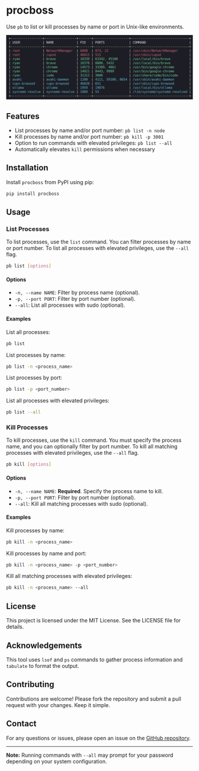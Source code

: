 # procboss

Use `pb` to list or kill processes by name or port in Unix-like environments.

![screenshot](https://raw.githubusercontent.com/ryanraposo/pb/main/screenshot.png)

## Features

- List processes by name and/or port number: `pb list -n node`
- Kill processes by name and/or port number: `pb kill -p 3001`
- Option to run commands with elevated privileges: `pb list --all`
- Automatically elevates `kill` permissions when necessary

## Installation

Install `procboss` from PyPI using pip:

```sh
pip install procboss
```

## Usage

### List Processes

To list processes, use the `list` command. You can filter processes by name or port number. To list all processes with elevated privileges, use the `--all` flag.

```sh
pb list [options]
```

#### Options

- `-n, --name NAME`: Filter by process name (optional).
- `-p, --port PORT`: Filter by port number (optional).
- `--all`: List all processes with sudo (optional).

#### Examples

List all processes:

```sh
pb list
```

List processes by name:

```sh
pb list -n <process_name>
```

List processes by port:

```sh
pb list -p <port_number>
```

List all processes with elevated privileges:

```sh
pb list --all
```

### Kill Processes

To kill processes, use the `kill` command. You must specify the process name, and you can optionally filter by port number. To kill all matching processes with elevated privileges, use the `--all` flag.

```sh
pb kill [options]
```

#### Options

- `-n, --name NAME`: **Required**. Specify the process name to kill.
- `-p, --port PORT`: Filter by port number (optional).
- `--all`: Kill all matching processes with sudo (optional).

#### Examples

Kill processes by name:

```sh
pb kill -n <process_name>
```

Kill processes by name and port:

```sh
pb kill -n <process_name> -p <port_number>
```

Kill all matching processes with elevated privileges:

```sh
pb kill -n <process_name> --all
```

## License

This project is licensed under the MIT License. See the LICENSE file for details.

## Acknowledgements

This tool uses `lsof` and `ps` commands to gather process information and `tabulate` to format the output.

## Contributing

Contributions are welcome! Please fork the repository and submit a pull request with your changes. Keep it simple.

## Contact

For any questions or issues, please open an issue on the [GitHub repository](https://github.com/ryanraposo/pb).

---

**Note:** Running commands with `--all` may prompt for your password depending on your system configuration.
